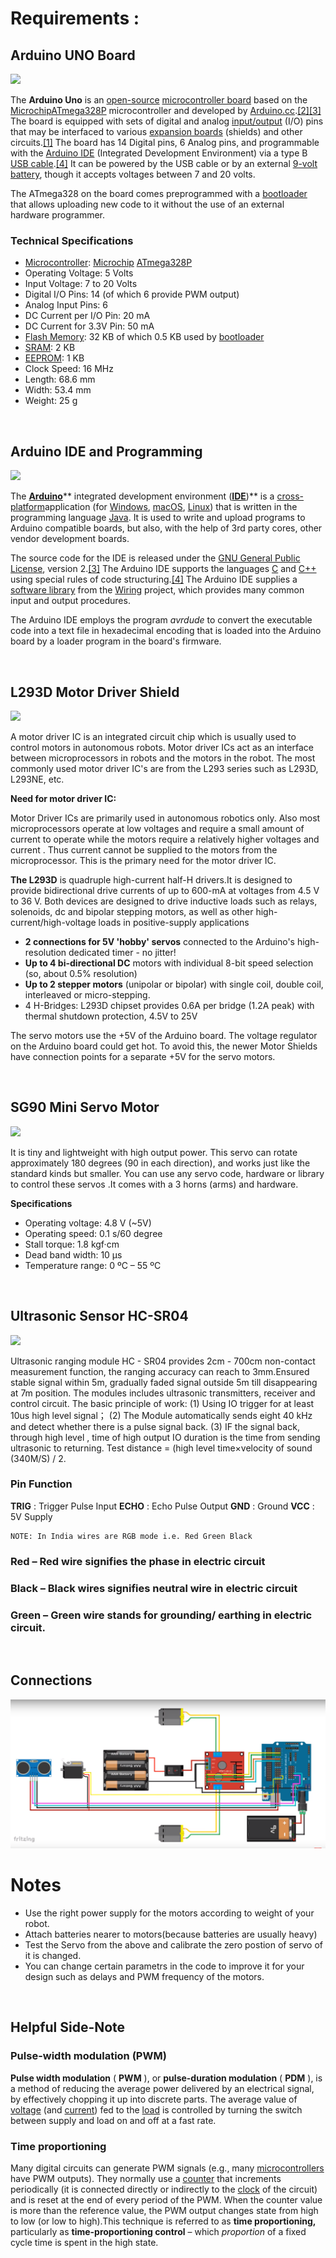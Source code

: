 # Requirements :

## Arduino UNO Board
![](https://csg.tinkercad.com/things/4dpskvBvwBl/t725.png?rev=1548363269550000000&s=&v=1&type=circuits)

The  **Arduino Uno**  is an [open-source](https://en.wikipedia.org/wiki/Open-source) [microcontroller board](https://en.wikipedia.org/wiki/Microcontroller_board) based on the [Microchip](https://en.wikipedia.org/wiki/Microchip_Technology)[ATmega328P](https://en.wikipedia.org/wiki/ATmega328P) microcontroller and developed by [Arduino.cc](https://en.wikipedia.org/wiki/Arduino).[[2]](https://en.wikipedia.org/wiki/Arduino_Uno#cite_note-2)[[3]](https://en.wikipedia.org/wiki/Arduino_Uno#cite_note-What_is_Arduino?-3) The board is equipped with sets of digital and analog [input/output](https://en.wikipedia.org/wiki/Input/output) (I/O) pins that may be interfaced to various [expansion boards](https://en.wikipedia.org/wiki/Expansion_board) (shields) and other circuits.[[1]](https://en.wikipedia.org/wiki/Arduino_Uno#cite_note-Makerspace-1) The board has 14 Digital pins, 6 Analog pins, and programmable with the [Arduino IDE](https://en.wikipedia.org/wiki/Arduino#Software) (Integrated Development Environment) via a type B [USB cable](https://en.wikipedia.org/wiki/USB_cable).[[4]](https://en.wikipedia.org/wiki/Arduino_Uno#cite_note-priceton-4) It can be powered by the USB cable or by an external [9-volt battery](https://en.wikipedia.org/wiki/9-volt_battery), though it accepts voltages between 7 and 20 volts.

The ATmega328 on the board comes preprogrammed with a [bootloader](https://en.wikipedia.org/wiki/Bootloader) that allows uploading new code to it without the use of an external hardware programmer.

 ### Technical Specifications

- [Microcontroller](https://en.wikipedia.org/wiki/Microcontroller): [Microchip](https://en.wikipedia.org/wiki/Microchip_Technology) [ATmega328P](https://en.wikipedia.org/wiki/ATmega328P)
- Operating Voltage: 5 Volts
- Input Voltage: 7 to 20 Volts
- Digital I/O Pins: 14 (of which 6 provide PWM output)
- Analog Input Pins: 6
- DC Current per I/O Pin: 20 mA
- DC Current for 3.3V Pin: 50 mA
- [Flash Memory](https://en.wikipedia.org/wiki/Flash_Memory): 32 KB of which 0.5 KB used by [bootloader](https://en.wikipedia.org/wiki/Booting#BOOT-LOADER)
- [SRAM](https://en.wikipedia.org/wiki/Static_random-access_memory): 2 KB
- [EEPROM](https://en.wikipedia.org/wiki/EEPROM): 1 KB
- Clock Speed: 16 MHz
- Length: 68.6 mm
- Width: 53.4 mm
- Weight: 25 g 

<br/>

## Arduino IDE and Programming

![](https://www.arduino.cc/wiki/6c27bc3a77245e1c8d4fe8abea8002ff/arduino.svg)

The [**Arduino**](https://en.wikipedia.org/wiki/Arduino)** integrated development environment (**[**IDE**](https://en.wikipedia.org/wiki/Integrated_development_environment)**)** is a [cross-platform](https://en.wikipedia.org/wiki/Cross-platform)application (for [Windows](https://en.wikipedia.org/wiki/Windows), [macOS](https://en.wikipedia.org/wiki/MacOS), [Linux](https://en.wikipedia.org/wiki/Linux)) that is written in the programming language [Java](https://en.wikipedia.org/wiki/Java_(programming_language)). It is used to write and upload programs to Arduino compatible boards, but also, with the help of 3rd party cores, other vendor development boards.

The source code for the IDE is released under the [GNU General Public License](https://en.wikipedia.org/wiki/GNU_General_Public_License), version 2.[[3]](https://en.wikipedia.org/wiki/Arduino_IDE#cite_note-3) The Arduino IDE supports the languages [C](https://en.wikipedia.org/wiki/C_(programming_language)) and [C++](https://en.wikipedia.org/wiki/C%2B%2B) using special rules of code structuring.[[4]](https://en.wikipedia.org/wiki/Arduino_IDE#cite_note-4) The Arduino IDE supplies a [software library](https://en.wikipedia.org/wiki/Software_library) from the [Wiring](https://en.wikipedia.org/wiki/Wiring_(development_platform)) project, which provides many common input and output procedures.

The Arduino IDE employs the program _avrdude_ to convert the executable code into a text file in hexadecimal encoding that is loaded into the Arduino board by a loader program in the board&#39;s firmware.

<br/>

## L293D Motor Driver Shield
<img src="https://images-na.ssl-images-amazon.com/images/I/51EkEcUpKwL.jpg" width="30%">


A motor driver IC is an integrated circuit chip which is usually used to control motors in autonomous robots. Motor driver ICs act as an interface between microprocessors in robots and the motors in the robot. The most commonly used motor driver IC&#39;s are from the L293 series such as L293D, L293NE, etc.

**Need for motor driver IC:**

Motor Driver ICs are primarily used in autonomous robotics only. Also most microprocessors operate at low voltages and require a small amount of current to operate while  the motors require a relatively higher voltages and current . Thus current cannot be supplied to the motors from the microprocessor. This is the primary need for the  motor driver IC.

**The L293D** is quadruple high-current half-H drivers.It is designed to provide bidirectional drive currents of up to 600-mA at voltages from 4.5 V to 36 V. Both devices are designed to drive inductive loads such as relays, solenoids, dc and bipolar stepping motors, as well as other high-current/high-voltage loads in positive-supply applications

- **2 connections for 5V &#39;hobby&#39; servos**  connected to the Arduino&#39;s high-resolution dedicated timer - no jitter!
- **Up to 4 bi-directional DC**  motors with individual 8-bit speed selection (so, about 0.5% resolution)
- **Up to 2 stepper motors**  (unipolar or bipolar) with single coil, double coil, interleaved or micro-stepping.
- 4 H-Bridges: L293D chipset provides 0.6A per bridge (1.2A peak) with thermal shutdown protection, 4.5V to 25V

The servo motors use the +5V of the Arduino board. The voltage regulator on the Arduino board could get hot. To avoid this, the newer Motor Shields have connection points for a separate +5V for the servo motors.

<br/>

## SG90 Mini Servo Motor
<img src="https://images-na.ssl-images-amazon.com/images/I/41FgATzSHlL._SX425_.jpg" width="30%">

It is tiny and lightweight with high output power. This servo can rotate approximately 180 degrees (90 in each direction), and works just like the standard kinds but smaller. You can use any servo code, hardware or library to control these servos .It comes with a 3 horns (arms) and hardware.

**Specifications**

- Operating voltage: 4.8 V (~5V)
- Operating speed: 0.1 s/60 degree
- Stall torque: 1.8 kgf·cm
- Dead band width: 10 µs
- Temperature range: 0 ºC – 55 ºC

<br/>

## Ultrasonic Sensor HC-SR04
<img src="https://images-na.ssl-images-amazon.com/images/I/51gMbHIEy4L.jpg" width="20%">

Ultrasonic ranging module HC - SR04 provides 2cm - 700cm non-contact measurement function, the ranging accuracy can reach to 3mm.Ensured stable signal within 5m, gradually faded signal outside 5m till disappearing at 7m position.
 The modules includes ultrasonic transmitters, receiver and control circuit. The basic principle of work:
 (1) Using IO trigger for at least 10us high level signal；
 (2) The Module automatically sends eight 40 kHz and detect whether there is a pulse signal back.
 (3) IF the signal back, through high level , time of high output IO duration is the time from sending ultrasonic to returning. Test distance = (high level time×velocity of sound (340M/S) / 2.


### Pin Function

**TRIG** : Trigger Pulse Input
**ECHO** : Echo Pulse Output
**GND** : Ground
**VCC** : 5V Supply

    NOTE: In India wires are RGB mode i.e. Red Green Black

### Red – Red wire signifies the phase in electric circuit

### Black – Black wires signifies neutral wire in electric circuit

### Green – Green wire stands for grounding/ earthing in electric circuit.

<br/>

## Connections
![](https://github.com/Amogh-Sadhu/Obstacle-avoiding-robot/blob/main/Connection%20.PNG?raw=true)

# Notes
 - Use the right power supply for the motors according to weight of your robot.
 - Attach batteries nearer to motors(because batteries are usually heavy)
 - Test the Servo from the above and calibrate the zero postion of servo of it is changed.
 - You can change certain parametrs in the code to improve it for your design such as delays and PWM frequency of the motors.

<br/>

## Helpful Side-Note
### Pulse-width modulation (PWM)

**Pulse width modulation**  ( **PWM** ), or  **pulse-duration modulation**  ( **PDM** ), is a method of reducing the average power delivered by an electrical signal, by effectively chopping it up into discrete parts. The average value of [voltage](https://en.wikipedia.org/wiki/Volt) (and [current](https://en.wikipedia.org/wiki/Electric_current)) fed to the [load](https://en.wikipedia.org/wiki/Electrical_load) is controlled by turning the switch between supply and load on and off at a fast rate.


### Time proportioning

Many digital circuits can generate PWM signals (e.g., many [microcontrollers](https://en.wikipedia.org/wiki/Microcontrollers) have PWM outputs). They normally use a [counter](https://en.wikipedia.org/wiki/Counter_(digital)) that increments periodically (it is connected directly or indirectly to the [clock](https://en.wikipedia.org/wiki/Clock_signal) of the circuit) and is reset at the end of every period of the PWM. When the counter value is more than the reference value, the PWM output changes state from high to low (or low to high).This technique is referred to as  **time proportioning,**  particularly as  **time-proportioning control** – which _proportion_ of a fixed cycle time is spent in the high state.
